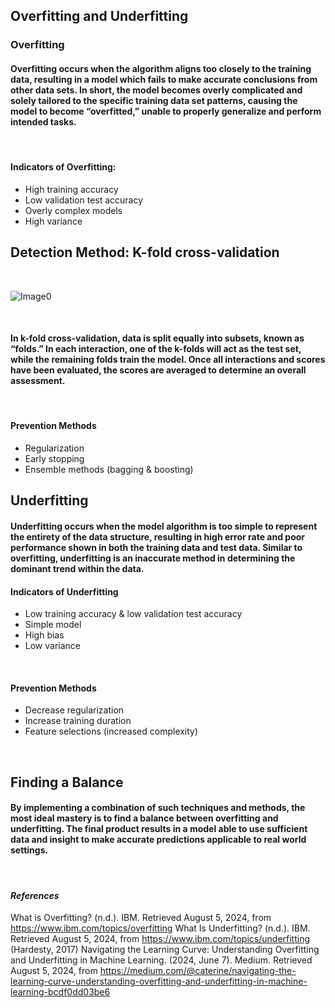 ## Overfitting and Underfitting

### Overfitting
#### Overfitting occurs when the algorithm aligns too closely to the training data, resulting in a model which fails to make accurate conclusions from other data sets. In short, the model becomes overly complicated and solely tailored to the specific training data set patterns, causing the model to become “overfitted,” unable to properly generalize and perform intended tasks.

<br>

#### Indicators of Overfitting: 
* High training accuracy
* Low validation test accuracy
* Overly complex models
* High variance

## Detection Method: K-fold cross-validation

<br>

![Image0](/static/articleimages/overfitting_and_underfitting)

<br>

#### In k-fold cross-validation, data is split equally into subsets, known as “folds.” In each interaction, one of the k-folds will act as the test set, while the remaining folds train the model. Once all interactions and scores have been evaluated, the scores are averaged to determine an overall assessment.

<br>

#### Prevention Methods
* Regularization
* Early stopping
* Ensemble methods (bagging & boosting)

## Underfitting
	
#### Underfitting occurs when the model algorithm is too simple to represent the entirety of the data structure, resulting in high error rate and poor performance shown in both the training data and test data. Similar to overfitting, underfitting is an inaccurate method in determining the dominant trend within the data.

#### Indicators of Underfitting
* Low training accuracy & low validation test accuracy
* Simple model
* High bias
* Low variance

<br>

#### Prevention Methods
* Decrease regularization
* Increase training duration
* Feature selections (increased complexity)

<br>

## Finding a Balance
#### By implementing a combination of such techniques and methods, the most ideal mastery is to find a balance between overfitting and underfitting. The final product results in a model able to use sufficient data and insight to make accurate predictions applicable to real world settings.

<br>

#### *References*
What is Overfitting? (n.d.). IBM. Retrieved August 5, 2024, from https://www.ibm.com/topics/overfitting
What Is Underfitting? (n.d.). IBM. Retrieved August 5, 2024, from https://www.ibm.com/topics/underfitting (Hardesty, 2017)
Navigating the Learning Curve: Understanding Overfitting and Underfitting in Machine Learning. (2024, June 7). Medium. Retrieved August 5, 2024, from https://medium.com/@caterine/navigating-the-learning-curve-understanding-overfitting-and-underfitting-in-machine-learning-bcdf0dd03be6

